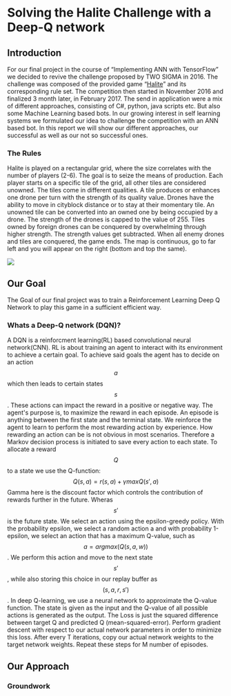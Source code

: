 
# Solving the Halite Challenge with a Deep-Q network


## Introduction

For our final project in the course of “Implementing ANN with TensorFlow” we decided to revive the challenge proposed by TWO SIGMA in 2016. The challenge was composed of the provided game “[Halite](https://2016.halite.io/index.html)” and its corresponding rule set. The competition then started in November 2016 and finalized 3 month later, in February 2017. The send in application were a mix of different approaches, consisting of C#, python, java scripts etc. But also some Machine Learning based bots. In our growing interest in self learning systems we formulated our idea to challenge the competition with an ANN based bot. In this report we will show our different approaches, our successful as well as our not so successful ones.

### The Rules

Halite is played on a rectangular grid, where the size correlates with the number of players (2-6). The goal is to seize the means of production. Each player starts on a specific tile of the grid, all other tiles are considered unowned. The tiles come in different qualities. A tile produces or enhances one drone per turn with the strength of its quality value. Drones have the ability to move in cityblock distance or to stay at their momentary tile. An unowned tile can be converted into an owned one by being occupied by a drone. The strength of the drones is capped to the value of 255. Tiles owned by foreign drones can be conquered by overwhelming through higher strength. The strength values get subtracted. When all enemy drones and tiles are conquered, the game ends. The map is continuous, go to far left and you will appear on the right (bottom and top the same).

![](halite_gif.gif)

## Our Goal

The Goal of our final project was to train a Reinforcement Learning Deep Q Network to play this game in a sufficient efficient way.

### Whats a Deep-Q network (DQN)?

A DQN is a reinforcment learning(RL) based convolutional neural network(CNN). RL is about training an agent to interact with its environment to achieve a certain goal. To achieve said goals the agent has to decide on an action $$a$$ which then leads to certain states $$s$$. These actions can impact the reward in a positive or negative way. The agent's purpose is, to maximize the reward in each episode. An episode is anything between the first state and the terminal state. We reinforce the agent to learn to perform the most rewarding action by experience. How rewarding an action can be is not obvious in most scenarios. Therefore a Markov decision process is initiated to save every action to each state. To allocate a reward $$Q$$ to a state we use the Q-function: $$Q(s,a)= r(s,a) + \gamma  max  Q(s',a)$$ 
Gamma here is the discount factor which controls the contribution of rewards further in the future. Wheras $$s'$$ is the future state. We select an action using the epsilon-greedy policy. With the probability epsilon, we select a random action a and with probability 1-epsilon, we select an action that has a maximum Q-value, such as $$a = argmax(Q(s,a,w))$$. We perform this action and move to the next state $$s'$$, while also storing this choice in our replay buffer as $$(s,a,r,s')$$. In deep Q-learning, we use a neural network to approximate the Q-value function. The state is given as the input and the Q-value of all possible actions is generated as the output. The Loss is just the squared difference between target Q and predicted Q (mean-squared-error). Perform gradient descent with respect to our actual network parameters in order to minimize this loss. After every T iterations, copy our actual network weights to the target network weights. Repeat these steps for M number of episodes.



## Our Approach

### Groundwork